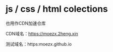 # js / css / html colections 

也用作CDN加速仓库

CDN域名：https://moezx.2heng.xin

测试域名：https:moezx.github.io
